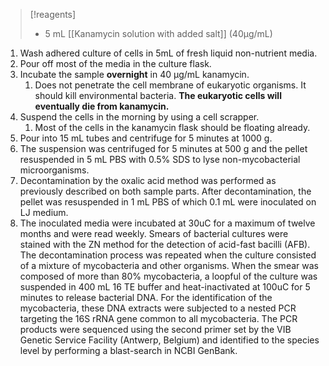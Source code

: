 

>[!reagents]
>- 5 mL [[Kanamycin solution with added salt]] (40µg/mL)

1. Wash adhered culture of cells in 5mL of fresh liquid non-nutrient media.
2. Pour off most of the media in the culture flask.
3. Incubate the sample **overnight** in 40 µg/mL kanamycin.
	1. Does not penetrate the cell membrane of eukaryotic organisms. It should kill environmental bacteria. **The eukaryotic cells will eventually die from kanamycin.**
4. Suspend the cells in the morning by using a cell scrapper.
	1. Most of the cells in the kanamycin flask should be floating already.
5. Pour into 15 mL tubes and centrifuge for 5 minutes at 1000 g.
6. The suspension was centrifuged for 5 minutes at 500 g and the pellet resuspended in 5 mL PBS with 0.5% SDS to lyse non-mycobacterial microorganisms. 
7. Decontamination by the oxalic acid method was performed as previously described on both sample parts. After decontamination, the pellet was resuspended in 1 mL PBS of which 0.1 mL were inoculated on LJ medium. 
8. The inoculated media were incubated at 30uC for a maximum of twelve months and were read weekly. Smears of bacterial cultures were stained with the ZN method for the detection of acid-fast bacilli (AFB). The decontamination process was repeated when the culture consisted of a mixture of mycobacteria and other organisms. When the smear was composed of more than 80% mycobacteria, a loopful of the culture was suspended in 400 mL 16 TE buffer and heat-inactivated at 100uC for 5 minutes to release bacterial DNA. For the identification of the mycobacteria, these DNA extracts were subjected to a nested PCR targeting the 16S rRNA gene common to all mycobacteria. The PCR products were sequenced using the second primer set by the VIB Genetic Service Facility (Antwerp, Belgium) and identified to the species level by performing a blast-search in NCBI GenBank.
